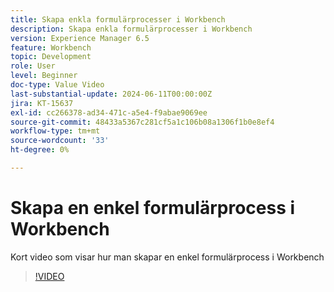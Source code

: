 ```yaml
---
title: Skapa enkla formulärprocesser i Workbench
description: Skapa enkla formulärprocesser i Workbench
version: Experience Manager 6.5
feature: Workbench
topic: Development
role: User
level: Beginner
doc-type: Value Video
last-substantial-update: 2024-06-11T00:00:00Z
jira: KT-15637
exl-id: cc266378-ad34-471c-a5e4-f9abae9069ee
source-git-commit: 48433a5367c281cf5a1c106b08a1306f1b0e8ef4
workflow-type: tm+mt
source-wordcount: '33'
ht-degree: 0%

---
```


# Skapa en enkel formulärprocess i Workbench

Kort video som visar hur man skapar en enkel formulärprocess i Workbench

>[!VIDEO](https://video.tv.adobe.com/v/3440229/?learn=on&captions=swe)
